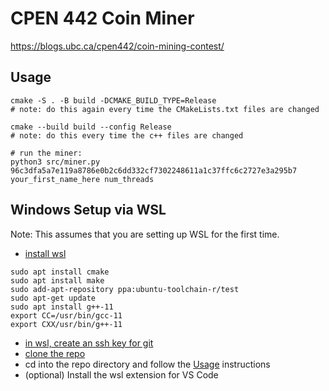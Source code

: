 # CPEN 442 Coin Miner

https://blogs.ubc.ca/cpen442/coin-mining-contest/

## Usage

```
cmake -S . -B build -DCMAKE_BUILD_TYPE=Release
# note: do this again every time the CMakeLists.txt files are changed

cmake --build build --config Release
# note: do this every time the c++ files are changed

# run the miner:
python3 src/miner.py 96c3dfa5a7e119a8786e0b2c6dd332cf7302248611a1c37ffc6c2727e3a295b7 your_first_name_here num_threads
```

## Windows Setup via WSL

Note: This assumes that you are setting up WSL for the first time.

- [install wsl](https://docs.microsoft.com/en-us/windows/wsl/install)

```
sudo apt install cmake
sudo apt install make
sudo add-apt-repository ppa:ubuntu-toolchain-r/test
sudo apt-get update
sudo apt install g++-11
export CC=/usr/bin/gcc-11
export CXX/usr/bin/g++-11
```

- [in wsl, create an ssh key for git](https://docs.github.com/en/authentication/connecting-to-github-with-ssh/adding-a-new-ssh-key-to-your-github-account)
- [clone the repo](https://github.com/david-fong/cpen442-coin-miner)
- cd into the repo directory and follow the [Usage](#Usage) instructions
- (optional) Install the wsl extension for VS Code